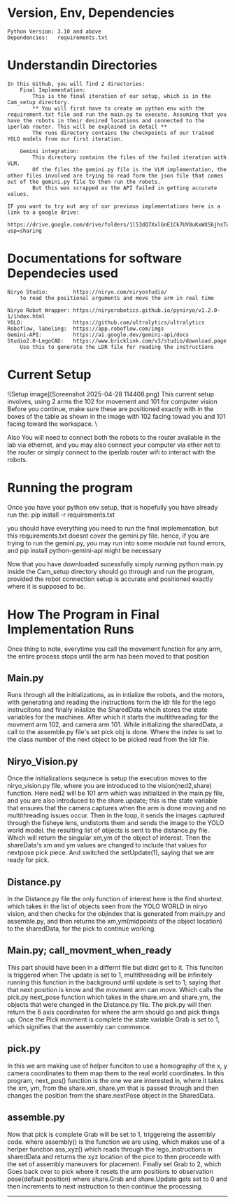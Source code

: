 # Version, Env, Dependencies
    Python Version: 3.10 and above
    Dependencies:   requirements.txt

# Understandin Directories
    In this Github, you will find 2 directories:
        Final Implementation:
            This is the final iteration of our setup, which is in the Cam_setup directory.
            ** You will first have to create an python env with the requirement.txt file and run the main.py to execute. Assuming that you have the robots in their desired locations and connected to the iperlab router. This will be explained in detail **
            The runs directory contains the checkpoints of our trained YOLO models from our first iteration.

        Gemini integration: 
            This directory contains the files of the failed iteration with VLM.
            Of the files the gemini.py file is the VLM implementation, the other files involved are trying to read form the json file that comes out of the gemini.py file to then run the robots. 
            But this was scrapped as the API failed in getting accurate values. 

    IF you want to try out any of our previous implementations here is a link to a google drive:
        https://drive.google.com/drive/folders/1l53dQ7XxlGnE1Ck7UV8uKxWXS6jhsTwl?usp=sharing


# Documentations for software Dependecies used
    Niryo Studio:        https://niryo.com/niryostudio/
        to read the positional arguments and move the arm in real time

    Niryo Robot Wrapper: https://niryorobotics.github.io/pyniryo/v1.2.0-1/index.html
    YOLO:                https://github.com/ultralytics/ultralytics
    Roboflow, labeling:  https://app.roboflow.com/imgs
    Gemini-API:          https://ai.google.dev/gemini-api/docs
    Studio2.0-LegoCAD:   https://www.bricklink.com/v3/studio/download.page
        Use this to generate the LDR file for reading the instructions
  
# Current Setup
![Setup image](Screenshot 2025-04-28 114408.png)
    This current setup involves, using 2 arms the 102 for movement and 101 for computer vision
Before you continue, make sure these are positioned exactly with in the boxes of the table as shown in the image with 102 facing towad you and 101 facing toward the workspace. \\

Also You will need to connect both the robots to the router available in the lab via ethernet, and you may also connect your computer via ether net to the router or simply connect to the iperlab router wifi to interact with the robots. 

# Running the program
Once you have your python env setup, that is hopefully you have already run the:
    pip install -r requirements.txt

you should have everything you need to run the final implementation, but this requirements.txt doesnt cover the gemini.py file.
hence, if you are trying to run the gemini.py, you may run into some module not found errors, and 
    pip install python-gemini-api 
might be necessary

Now that you have downloaded sucessfully 
simply running
    python main.py 
inside the Cam_setup directory should go through and run the program, provided the robot connection setup is accurate and positioned exactly where it is supposed to be. 

# How The Program in Final Implementation Runs
Once thing to note,
    everytime you call the movement function for any arm, the entire process stops until the arm has been moved to that position
## Main.py
Runs through all the initializations, as in intialize the robots, and the motors, with generating and reading the instructions form the ldr file for the lego instrucitons and finally iniialize the SharedData whcih stores the state variables for the machines. After which it starts the multithreading for the movment arm 102, and camera arm 101.
While initializing the sharedData, a call to the assemble.py file's set pick obj is done. Where the index is set to the class number of the next object to be picked read from the ldr file. 

## Niryo_Vision.py
Once the initializations sequnece is setup the execution moves to the niryo_vision.py file, where you are introduced to the vision(ned2,share) function. Here ned2 will be 101 arm which was initialized in the main.py file, 
and you are also introduced to the 
    share.update; this is the state variable that ensures that the camera captures when the arm is done moving and no multithreading issues occur.
Then in the loop, it sends the images captured through the fisheye lens, undistorts them and sends the image to the YOLO world model. 
the resulting list of objects is sent to the distance.py file. Which will return the singular xm,ym of the object of interest. 
Then the shareData's xm and ym values are changed to include that values for nextpose pick piece. 
And switched the setUpdate(1), saying that we are ready for pick. 

## Distance.py
In the Distance.py file the only function of interest here is the find shortest. 
which takes in the list of objects seen from the YOLO WORLD in niryo vision, and then checks for the objindex that is generated from main.py and assemble.py, and then returns the xm,ym(midpoints of the object location) to the sharedData, for the pick to continue working.  

## Main.py; call_movment_when_ready
This part should have been in a differnt file but didnt get to it. 
This funciton is triggered when The update is set to 1, multithreading will be infinitely running this function in the background until update is set to 1; saying that that next position is know and the movment arm can move. Which calls the pick.py next_pose function which takes in the share.xm and share.ym, the objects that were changed in the Distance.py file. The pick.py will then return the 6 axis coordinates for where the arm should go and pick things up. Once the Pick movment is complete the state variable Grab is set to 1, which signifies that the assembly can commence. 

## pick.py
In this we are making use of helper funciton to use a homography of the x, y camera coordinates to them map them to the real world coordinates. In this program, next_pos() function is the one we are interested in, where it takes the xm, ym, from the share.xm, share.ym that is passed through and then changes the position from the share.nextPose object in the SharedData. 

## assemble.py
Now that pick is complete Grab will be set to 1, triggereing the assembly code. where assembly() is the function we are using, which makes use of a herlper function ass_xyz() which reads through the lego_instructions in sharedData and returns the xyz location of the pice to then proceede with the set of assembly maneuvers for placement. Finally set Grab to 2, which Goes back over to pick where it resets the arm positions to observation pose(default position) where share.Grab and share.Update gets set to 0 and then increments to next instruction to then continue the processing. 

-----------------------------------------------------------------------------